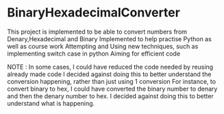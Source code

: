 # BinaryHexadecimalConverter

This project is implemented to be able to convert numbers from Denary,Hexadecimal and Binary
Implemented to help practise Python as well as course work
Attempting and Using new techniques, such as implementing switch case in python
Aiming for efficient code

NOTE : In some cases, I could have reduced the code needed  by reusing already made code
I decided against doing this to better understand the conversion happening, rather than just using 1 conversion
For instance, to convert binary to hex, I could have converted the binary number to denary and then the denary number to hex. I decided against doing this to better understand what is happening.